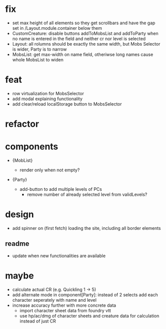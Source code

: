 # fix
- set max height of all elements so they get scrollbars and have the gap set in /Layout.module.container below them
- CustomCreature: disable buttons addToMobsList and addToParty when no name is entered in the field and neither cr nor level is selected 
- Layout: all rolumns should be exactly the same width, but Mobs Selector is wider, Party is to narrow
- MobsList: get max-width on name field, otheriwse long names cause whole MobsList to widen

# feat
- row virtualization for MobsSelector
- add modal explaining functionality
- add clear/reload localStorage button to MobsSelector

# refactor

# components
- {MobList}
  - render only when not empty?

- {Party}
  - add-button to add multiple levels of PCs
    - remove number of already selected level from validLevels?

# design
- add spinner on (first fetch) loading the site, including all border elements

## readme
- update when new functionalities are available

# maybe
- calculate actual CR (e.g. Quickling 1 -> 5)
- add alternate mode in component[Party]: instead of 2 selects add each character seperately with name and level
- increase accuracy further with more concrete data 
    - import character sheet data from foundry vtt
    - use hp/ac/dmg of character sheets and creature data for calculation instead of just CR


